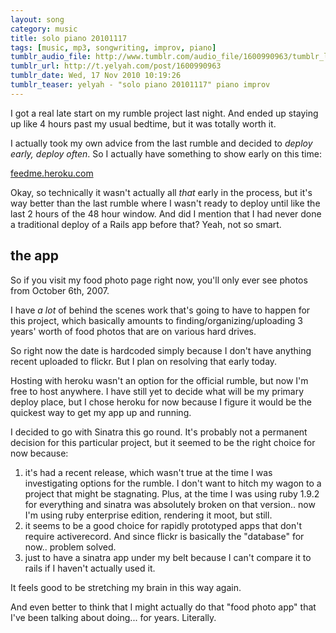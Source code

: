 ```yaml
---
layout: song
category: music
title: solo piano 20101117
tags: [music, mp3, songwriting, improv, piano]
tumblr_audio_file: http://www.tumblr.com/audio_file/1600990963/tumblr_lc1eoeAwBK1qzo4ep
tumblr_url: http://t.yelyah.com/post/1600990963
tumblr_date: Wed, 17 Nov 2010 10:19:26
tumblr_teaser: yelyah - "solo piano 20101117" piano improv
---
```

I got a real late start on my rumble project last night. And ended up staying up like 4 hours past my usual bedtime, but it was totally worth it.

I actually took my own advice from the last rumble and decided to *deploy early, deploy often*. So I actually have something to show early on this time:

[feedme.heroku.com](http://feedme.heroku.com/)

Okay, so technically it wasn't actually all *that* early in the process, but it's way better than the last rumble where I wasn't ready to deploy until like the last 2 hours of the 48 hour window. And did I mention that I had never done a traditional deploy of a Rails app before that? Yeah, not so smart.

## the app

So if you visit my food photo page right now, you'll only ever see photos from October 6th, 2007.

I have *a lot* of behind the scenes work that's going to have to happen for this project, which basically amounts to finding/organizing/uploading 3 years' worth of food photos that are on various hard drives.

So right now the date is hardcoded simply because I don't have anything recent uploaded to flickr. But I plan on resolving that early today.

Hosting with heroku wasn't an option for the official rumble, but now I'm free to host anywhere. I have still yet to decide what will be my primary deploy place, but I chose heroku for now because I figure it would be the quickest way to get my app up and running.

I decided to go with Sinatra this go round. It's probably not a permanent decision for this particular project, but it seemed to be the right choice for now because:

1. it's had a recent release, which wasn't true at the time I was investigating options for the rumble. I don't want to hitch my wagon to a project that might be stagnating. Plus, at the time I was using ruby 1.9.2 for everything and sinatra was absolutely broken on that version.. now I'm using ruby enterprise edition, rendering it moot, but still.
1. it seems to be a good choice for rapidly prototyped apps that don't require activerecord. And since flickr is basically the "database" for now.. problem solved.
1. just to have a sinatra app under my belt because I can't compare it to rails if I haven't actually used it.

It feels good to be stretching my brain in this way again.

And even better to think that I might actually do that "food photo app" that I've been talking about doing... for years. Literally.
